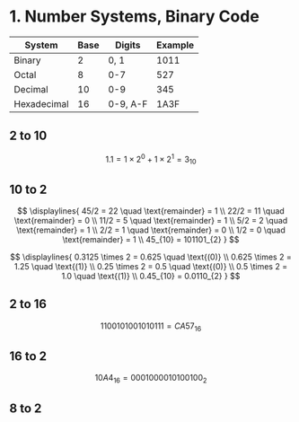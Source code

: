 # 1. Number Systems, Binary Code
|System|Base|Digits|Example|
|------|----|------|-------|
|Binary|2|0, 1|1011|
|Octal|8|0-7|527|
|Decimal|10|0-9|345|
|Hexadecimal|16|0-9, A-F|1A3F|

## 2 to 10
$$ 1.1 = 1 \times 2^0 + 1 \times 2^1 = 3_{10} $$

## 10 to 2
$$
\displaylines{
45/2 = 22 \quad \text{remainder} = 1 \\
22/2 = 11 \quad \text{remainder} = 0 \\
11/2 = 5 \quad \text{remainder} = 1 \\
5/2 = 2 \quad \text{remainder} = 1 \\
2/2 = 1 \quad \text{remainder} = 0 \\
1/2 = 0 \quad \text{remainder} = 1 \\
45_{10} = 101101_{2}
}
$$

$$
\displaylines{
0.3125 \times 2 = 0.625 \quad \text{(0)} \\
0.625 \times 2 = 1.25 \quad \text{(1)} \\
0.25 \times 2 = 0.5 \quad \text{(0)} \\
0.5 \times 2 = 1.0 \quad \text{(1)} \\
0.45_{10} = 0.0110_{2}
}
$$

## 2 to 16
$$ 
1100 1010 0101 0111
= CA57_{16}
$$
## 16 to 2
$$ 10A4_{16} = 0001 0000 1010 0100_{2} $$

## 8 to 2
